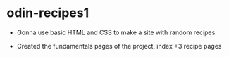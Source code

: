 # odin-recipes1

- Gonna use basic HTML and CSS to make a site with random recipes

- Created the fundamentals pages of the project, index +3 recipe pages 